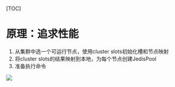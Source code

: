[TOC]

# 原理：追求性能
1. 从集群中选一个可运行节点，使用cluster slots初始化槽和节点映射
2. 将cluster slots的结果映射到本地，为每个节点创建JedisPool
3. 准备执行命令

![](https://raw.githubusercontent.com/1990frog/imagebed/default/1602320348_20200404141432097_925452012.png)

